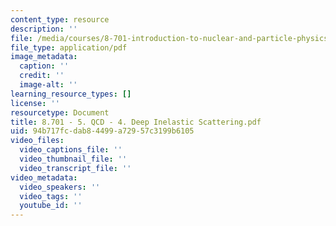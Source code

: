 ```yaml
---
content_type: resource
description: ''
file: /media/courses/8-701-introduction-to-nuclear-and-particle-physics-fall-2020/8701-5-qcd-4-deep-inelastic-scattering.pdf
file_type: application/pdf
image_metadata:
  caption: ''
  credit: ''
  image-alt: ''
learning_resource_types: []
license: ''
resourcetype: Document
title: 8.701 - 5. QCD - 4. Deep Inelastic Scattering.pdf
uid: 94b717fc-dab8-4499-a729-57c3199b6105
video_files:
  video_captions_file: ''
  video_thumbnail_file: ''
  video_transcript_file: ''
video_metadata:
  video_speakers: ''
  video_tags: ''
  youtube_id: ''
---
```

